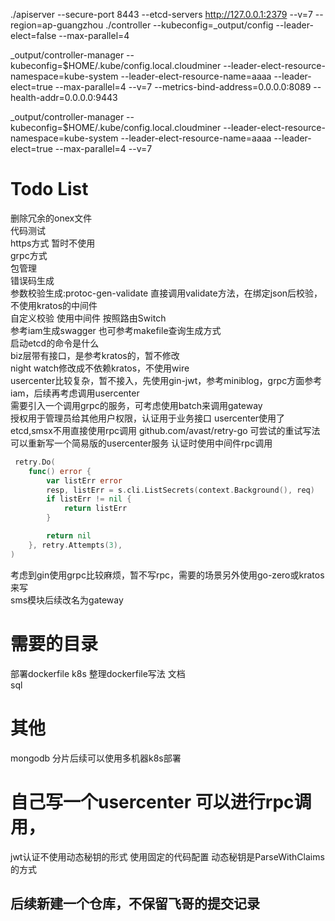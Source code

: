 ./apiserver --secure-port 8443 --etcd-servers http://127.0.0.1:2379 --v=7 --region=ap-guangzhou
./controller  --kubeconfig=_output/config --leader-elect=false --max-parallel=4


 _output/controller-manager --kubeconfig=$HOME/.kube/config.local.cloudminer --leader-elect-resource-namespace=kube-system --leader-elect-resource-name=aaaa --leader-elect=true --max-parallel=4 --v=7 --metrics-bind-address=0.0.0.0:8089  --health-addr=0.0.0.0:9443


_output/controller-manager --kubeconfig=$HOME/.kube/config.local.cloudminer --leader-elect-resource-namespace=kube-system --leader-elect-resource-name=aaaa --leader-elect=true --max-parallel=4 --v=7


# Todo List
删除冗余的onex文件     
代码测试  
https方式 暂时不使用  
grpc方式   
包管理  
错误码生成    
参数校验生成:protoc-gen-validate 直接调用validate方法，在绑定json后校验，不使用kratos的中间件  
自定义校验 使用中间件 按照路由Switch   
参考iam生成swagger  也可参考makefile查询生成方式    
启动etcd的命令是什么  
biz层带有接口，是参考kratos的，暂不修改  
night watch修改成不依赖kratos，不使用wire  
usercenter比较复杂，暂不接入，先使用gin-jwt，参考miniblog，grpc方面参考iam，后续再考虑调用usercenter    
需要引入一个调用grpc的服务，可考虑使用batch来调用gateway    
授权用于管理员给其他用户权限，认证用于业务接口
usercenter使用了etcd,smsx不用直接使用rpc调用
github.com/avast/retry-go 可尝试的重试写法  
可以重新写一个简易版的usercenter服务 认证时使用中间件rpc调用
```go
 retry.Do(
	func() error {
		var listErr error
		resp, listErr = s.cli.ListSecrets(context.Background(), req)
		if listErr != nil {
			return listErr
		}

		return nil
	}, retry.Attempts(3),
)
```
考虑到gin使用grpc比较麻烦，暂不写rpc，需要的场景另外使用go-zero或kratos来写    
sms模块后续改名为gateway  


# 需要的目录
部署dockerfile k8s
整理dockerfile写法
文档  
sql
# 其他
mongodb 分片后续可以使用多机器k8s部署


# 自己写一个usercenter 可以进行rpc调用，
jwt认证不使用动态秘钥的形式 使用固定的代码配置
动态秘钥是ParseWithClaims的方式 

## 后续新建一个仓库，不保留飞哥的提交记录



